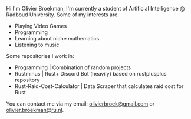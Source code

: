 Hi I'm Olivier Broekman, I'm currently a student of Artificial Intelligence @ Radboud University.
Some of my interests are:
- Playing Video Games
- Programming
- Learning about niche mathematics
- Listening to music

Some repositories I work in:
- Programming | Combination of random projects
- Rustminus | Rust+ Discord Bot (heavily) based on rustplusplus repository
- Rust-Raid-Cost-Calculator | Data Scraper that calculates raid cost for Rust

You can contact me via my email: olivierbroek@gmail.com or olivier.broekman@ru.nl.

<!---
OlivierBroekman/OlivierBroekman is a ✨ special ✨ repository because its `README.md` (this file) appears on your GitHub profile.
You can click the Preview link to take a look at your changes.
--->
